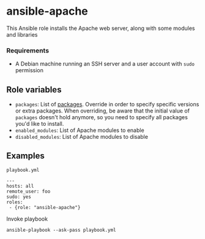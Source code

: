 # ansible-apache

This Ansible role installs the Apache web server, along with some modules and libraries

### Requirements

* A Debian machine running an SSH server and a user account with ``sudo`` permission

## Role variables

* ``packages``: List of [packages](vars/main.yml). Override in order to specify specific versions or extra packages. When overriding, be aware that the initial value of ``packages`` doesn't hold anymore, so you need to specify all packages you'd like to install.
* ``enabled_modules``: List of Apache modules to enable
* ``disabled_modules``: List of Apache modules to disable

## Examples

    playbook.yml

    ---
    hosts: all
    remote_user: foo
    sudo: yes
    roles:
     - {role: "ansible-apache"}

Invoke playbook
    
    ansible-playbook --ask-pass playbook.yml

